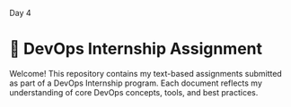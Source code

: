 Day 4
# 📘 DevOps Internship Assignment

Welcome! This repository contains my text-based assignments submitted as part of a DevOps Internship program. Each document reflects my understanding of core DevOps concepts, tools, and best practices.

